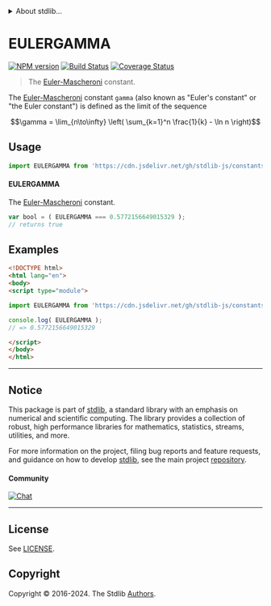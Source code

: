 <!--

@license Apache-2.0

Copyright (c) 2018 The Stdlib Authors.

Licensed under the Apache License, Version 2.0 (the "License");
you may not use this file except in compliance with the License.
You may obtain a copy of the License at

   http://www.apache.org/licenses/LICENSE-2.0

Unless required by applicable law or agreed to in writing, software
distributed under the License is distributed on an "AS IS" BASIS,
WITHOUT WARRANTIES OR CONDITIONS OF ANY KIND, either express or implied.
See the License for the specific language governing permissions and
limitations under the License.

-->


<details>
  <summary>
    About stdlib...
  </summary>
  <p>We believe in a future in which the web is a preferred environment for numerical computation. To help realize this future, we've built stdlib. stdlib is a standard library, with an emphasis on numerical and scientific computation, written in JavaScript (and C) for execution in browsers and in Node.js.</p>
  <p>The library is fully decomposable, being architected in such a way that you can swap out and mix and match APIs and functionality to cater to your exact preferences and use cases.</p>
  <p>When you use stdlib, you can be absolutely certain that you are using the most thorough, rigorous, well-written, studied, documented, tested, measured, and high-quality code out there.</p>
  <p>To join us in bringing numerical computing to the web, get started by checking us out on <a href="https://github.com/stdlib-js/stdlib">GitHub</a>, and please consider <a href="https://opencollective.com/stdlib">financially supporting stdlib</a>. We greatly appreciate your continued support!</p>
</details>

# EULERGAMMA

[![NPM version][npm-image]][npm-url] [![Build Status][test-image]][test-url] [![Coverage Status][coverage-image]][coverage-url] <!-- [![dependencies][dependencies-image]][dependencies-url] -->

> The [Euler-Mascheroni][eulergamma] constant.

<section class="intro">

The [Euler-Mascheroni][eulergamma] constant `gamma` (also known as "Euler's constant" or "the Euler constant") is defined as the limit of the sequence

<!-- <equation class="equation" label="eq:eulergamma_constant" align="center" raw="\gamma = \lim_{n\to\infty} \left( \sum_{k=1}^n \frac{1}{k} - \ln n \right)" alt="Equation for the Euler-Mascheroni constant."> -->

```math
\gamma = \lim_{n\to\infty} \left( \sum_{k=1}^n \frac{1}{k} - \ln n \right)
```

<!-- <div class="equation" align="center" data-raw-text="\gamma = \lim_{n\to\infty} \left( \sum_{k=1}^n \frac{1}{k} - \ln n \right)" data-equation="eq:eulergamma_constant">
    <img src="https://cdn.jsdelivr.net/gh/stdlib-js/stdlib@6e1cf583c4854b3d982f22f361f53a30c9f552dc/lib/node_modules/@stdlib/constants/float64/eulergamma/docs/img/equation_eulergamma_constant.svg" alt="Equation for the Euler-Mascheroni constant.">
    <br>
</div> -->

<!-- </equation> -->

</section>

<!-- /.intro -->



<section class="usage">

## Usage

```javascript
import EULERGAMMA from 'https://cdn.jsdelivr.net/gh/stdlib-js/constants-float64-eulergamma@esm/index.mjs';
```

#### EULERGAMMA

The [Euler-Mascheroni][eulergamma] constant.

```javascript
var bool = ( EULERGAMMA === 0.5772156649015329 );
// returns true
```

</section>

<!-- /.usage -->

<section class="examples">

## Examples

<!-- TODO: better example -->

<!-- eslint no-undef: "error" -->

```html
<!DOCTYPE html>
<html lang="en">
<body>
<script type="module">

import EULERGAMMA from 'https://cdn.jsdelivr.net/gh/stdlib-js/constants-float64-eulergamma@esm/index.mjs';

console.log( EULERGAMMA );
// => 0.5772156649015329

</script>
</body>
</html>
```

</section>

<!-- /.examples -->

<!-- C interface documentation. -->



<!-- Section for related `stdlib` packages. Do not manually edit this section, as it is automatically populated. -->

<section class="related">

</section>

<!-- /.related -->

<!-- Section for all links. Make sure to keep an empty line after the `section` element and another before the `/section` close. -->


<section class="main-repo" >

* * *

## Notice

This package is part of [stdlib][stdlib], a standard library with an emphasis on numerical and scientific computing. The library provides a collection of robust, high performance libraries for mathematics, statistics, streams, utilities, and more.

For more information on the project, filing bug reports and feature requests, and guidance on how to develop [stdlib][stdlib], see the main project [repository][stdlib].

#### Community

[![Chat][chat-image]][chat-url]

---

## License

See [LICENSE][stdlib-license].


## Copyright

Copyright &copy; 2016-2024. The Stdlib [Authors][stdlib-authors].

</section>

<!-- /.stdlib -->

<!-- Section for all links. Make sure to keep an empty line after the `section` element and another before the `/section` close. -->

<section class="links">

[npm-image]: http://img.shields.io/npm/v/@stdlib/constants-float64-eulergamma.svg
[npm-url]: https://npmjs.org/package/@stdlib/constants-float64-eulergamma

[test-image]: https://github.com/stdlib-js/constants-float64-eulergamma/actions/workflows/test.yml/badge.svg?branch=v0.2.0
[test-url]: https://github.com/stdlib-js/constants-float64-eulergamma/actions/workflows/test.yml?query=branch:v0.2.0

[coverage-image]: https://img.shields.io/codecov/c/github/stdlib-js/constants-float64-eulergamma/main.svg
[coverage-url]: https://codecov.io/github/stdlib-js/constants-float64-eulergamma?branch=main

<!--

[dependencies-image]: https://img.shields.io/david/stdlib-js/constants-float64-eulergamma.svg
[dependencies-url]: https://david-dm.org/stdlib-js/constants-float64-eulergamma/main

-->

[chat-image]: https://img.shields.io/gitter/room/stdlib-js/stdlib.svg
[chat-url]: https://app.gitter.im/#/room/#stdlib-js_stdlib:gitter.im

[stdlib]: https://github.com/stdlib-js/stdlib

[stdlib-authors]: https://github.com/stdlib-js/stdlib/graphs/contributors

[umd]: https://github.com/umdjs/umd
[es-module]: https://developer.mozilla.org/en-US/docs/Web/JavaScript/Guide/Modules

[deno-url]: https://github.com/stdlib-js/constants-float64-eulergamma/tree/deno
[deno-readme]: https://github.com/stdlib-js/constants-float64-eulergamma/blob/deno/README.md
[umd-url]: https://github.com/stdlib-js/constants-float64-eulergamma/tree/umd
[umd-readme]: https://github.com/stdlib-js/constants-float64-eulergamma/blob/umd/README.md
[esm-url]: https://github.com/stdlib-js/constants-float64-eulergamma/tree/esm
[esm-readme]: https://github.com/stdlib-js/constants-float64-eulergamma/blob/esm/README.md
[branches-url]: https://github.com/stdlib-js/constants-float64-eulergamma/blob/main/branches.md

[stdlib-license]: https://raw.githubusercontent.com/stdlib-js/constants-float64-eulergamma/main/LICENSE

[eulergamma]: http://mathworld.wolfram.com/Euler-MascheroniConstant.html

</section>

<!-- /.links -->
